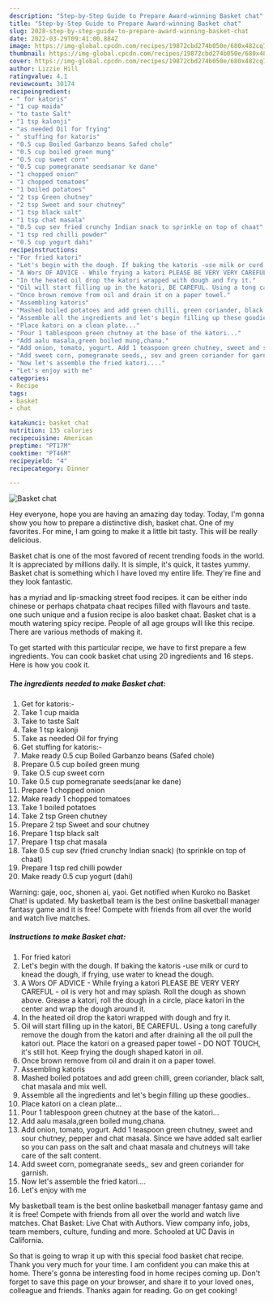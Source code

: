 ```yaml
---
description: "Step-by-Step Guide to Prepare Award-winning Basket chat"
title: "Step-by-Step Guide to Prepare Award-winning Basket chat"
slug: 2028-step-by-step-guide-to-prepare-award-winning-basket-chat
date: 2022-03-29T09:41:00.884Z
image: https://img-global.cpcdn.com/recipes/19872cbd274b050e/680x482cq70/basket-chat-recipe-main-photo.jpg
thumbnail: https://img-global.cpcdn.com/recipes/19872cbd274b050e/680x482cq70/basket-chat-recipe-main-photo.jpg
cover: https://img-global.cpcdn.com/recipes/19872cbd274b050e/680x482cq70/basket-chat-recipe-main-photo.jpg
author: Lizzie Hill
ratingvalue: 4.1
reviewcount: 30174
recipeingredient:
- " for katoris"
- "1 cup maida"
- "to taste Salt"
- "1 tsp kalonji"
- "as needed Oil for frying"
- " stuffing for katoris"
- "0.5 cup Boiled Garbanzo beans Safed chole"
- "0.5 cup boiled green mung"
- "O.5 cup sweet corn"
- "0.5 cup pomegranate seedsanar ke dane"
- "1 chopped onion"
- "1 chopped tomatoes"
- "1 boiled potatoes"
- "2 tsp Green chutney"
- "2 tsp Sweet and sour chutney"
- "1 tsp black salt"
- "1 tsp chat masala"
- "0.5 cup sev fried crunchy Indian snack to sprinkle on top of chaat"
- "1 tsp red chilli powder"
- "0.5 cup yogurt dahi"
recipeinstructions:
- "For fried katori"
- "Let's begin with the dough. If baking the katoris -use milk or curd to knead the dough, if frying, use water to knead the dough."
- "A Wors OF ADVICE - While frying a katori PLEASE BE VERY VERY CAREFUL - oil is very hot and may splash. Roll the dough as shown above. Grease a katori, roll the dough in a circle, place katori in the center and wrap the dough around it."
- "In the heated oil drop the katori wrapped with dough and fry it."
- "Oil will start filling up in the katori, BE CAREFUL. Using a tong carefully remove the dough from the katori and after draining all the oil pull the katori out. Place the katori on a greased paper towel - DO NOT TOUCH, it's still hot. Keep frying the dough shaped katori in oil."
- "Once brown remove from oil and drain it on a paper towel."
- "Assembling katoris"
- "Mashed boiled potatoes and add green chilli, green coriander, black salt, chat masala and mix well."
- "Assemble all the ingredients and let's begin filling up these goodies.."
- "Place katori on a clean plate..."
- "Pour 1 tablespoon green chutney at the base of the katori..."
- "Add aalu masala,green boiled mung,chana."
- "Add onion, tomato, yogurt. Add 1 teaspoon green chutney, sweet and sour chutney, pepper and chat masala. Since we have added salt earlier so you can pass on the salt and chaat masala and chutneys will take care of the salt content."
- "Add sweet corn, pomegranate seeds,, sev and green coriander for garnish."
- "Now let's assemble the fried katori...."
- "Let's enjoy with me"
categories:
- Recipe
tags:
- basket
- chat

katakunci: basket chat 
nutrition: 135 calories
recipecuisine: American
preptime: "PT17M"
cooktime: "PT46M"
recipeyield: "4"
recipecategory: Dinner

---
```



![Basket chat](https://img-global.cpcdn.com/recipes/19872cbd274b050e/680x482cq70/basket-chat-recipe-main-photo.jpg)

Hey everyone, hope you are having an amazing day today. Today, I'm gonna show you how to prepare a distinctive dish, basket chat. One of my favorites. For mine, I am going to make it a little bit tasty. This will be really delicious.

Basket chat is one of the most favored of recent trending foods in the world. It is appreciated by millions daily. It is simple, it's quick, it tastes yummy. Basket chat is something which I have loved my entire life. They're fine and they look fantastic.

has a myriad and lip-smacking street food recipes. it can be either indo chinese or perhaps chatpata chaat recipes filled with flavours and taste. one such unique and a fusion recipe is aloo basket chaat. Basket chat is a mouth watering spicy recipe. People of all age groups will like this recipe. There are various methods of making it.


To get started with this particular recipe, we have to first prepare a few ingredients. You can cook basket chat using 20 ingredients and 16 steps. Here is how you cook it.

<!--inarticleads1-->

##### The ingredients needed to make Basket chat:

1. Get  for katoris:-
1. Take 1 cup maida
1. Take to taste Salt
1. Take 1 tsp kalonji
1. Take as needed Oil for frying
1. Get  stuffing for katoris:-
1. Make ready 0.5 cup Boiled Garbanzo beans (Safed chole)
1. Prepare 0.5 cup boiled green mung
1. Take O.5 cup sweet corn
1. Take 0.5 cup pomegranate seeds(anar ke dane)
1. Prepare 1 chopped onion
1. Make ready 1 chopped tomatoes
1. Take 1 boiled potatoes
1. Take 2 tsp Green chutney
1. Prepare 2 tsp Sweet and sour chutney
1. Prepare 1 tsp black salt
1. Prepare 1 tsp chat masala
1. Take 0.5 cup sev (fried crunchy Indian snack) (to sprinkle on top of chaat)
1. Prepare 1 tsp red chilli powder
1. Make ready 0.5 cup yogurt (dahi)


Warning: gaje, ooc, shonen ai, yaoi. Get notified when Kuroko no Basket Chat! is updated. My basketball team is the best online basketball manager fantasy game and it is free! Compete with friends from all over the world and watch live matches. 

<!--inarticleads2-->

##### Instructions to make Basket chat:

1. For fried katori
1. Let's begin with the dough. If baking the katoris -use milk or curd to knead the dough, if frying, use water to knead the dough.
1. A Wors OF ADVICE - While frying a katori PLEASE BE VERY VERY CAREFUL - oil is very hot and may splash. Roll the dough as shown above. Grease a katori, roll the dough in a circle, place katori in the center and wrap the dough around it.
1. In the heated oil drop the katori wrapped with dough and fry it.
1. Oil will start filling up in the katori, BE CAREFUL. Using a tong carefully remove the dough from the katori and after draining all the oil pull the katori out. Place the katori on a greased paper towel - DO NOT TOUCH, it's still hot. Keep frying the dough shaped katori in oil.
1. Once brown remove from oil and drain it on a paper towel.
1. Assembling katoris
1. Mashed boiled potatoes and add green chilli, green coriander, black salt, chat masala and mix well.
1. Assemble all the ingredients and let's begin filling up these goodies..
1. Place katori on a clean plate...
1. Pour 1 tablespoon green chutney at the base of the katori...
1. Add aalu masala,green boiled mung,chana.
1. Add onion, tomato, yogurt. Add 1 teaspoon green chutney, sweet and sour chutney, pepper and chat masala. Since we have added salt earlier so you can pass on the salt and chaat masala and chutneys will take care of the salt content.
1. Add sweet corn, pomegranate seeds,, sev and green coriander for garnish.
1. Now let's assemble the fried katori....
1. Let's enjoy with me


My basketball team is the best online basketball manager fantasy game and it is free! Compete with friends from all over the world and watch live matches. Chat Basket: Live Chat with Authors. View company info, jobs, team members, culture, funding and more. Schooled at UC Davis in California. 

So that is going to wrap it up with this special food basket chat recipe. Thank you very much for your time. I am confident you can make this at home. There's gonna be interesting food in home recipes coming up. Don't forget to save this page on your browser, and share it to your loved ones, colleague and friends. Thanks again for reading. Go on get cooking!
